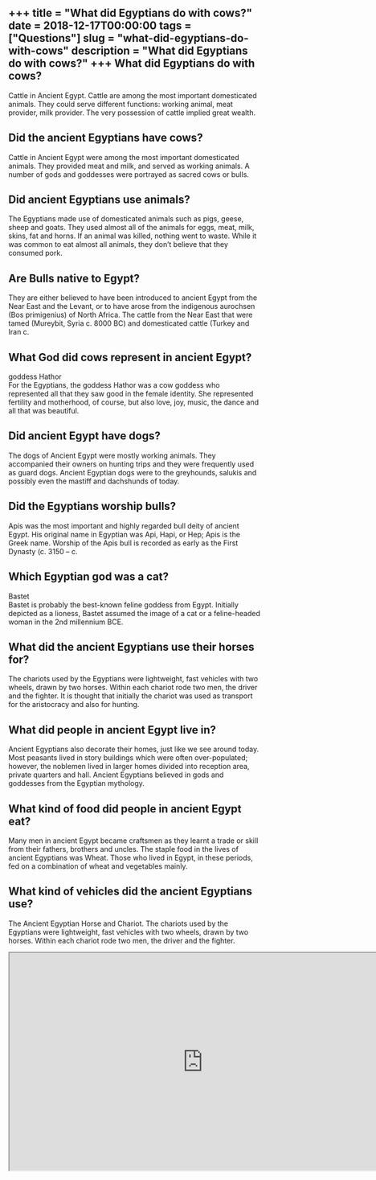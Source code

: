 +++
title = "What did Egyptians do with cows?"
date = 2018-12-17T00:00:00
tags = ["Questions"]
slug = "what-did-egyptians-do-with-cows"
description = "What did Egyptians do with cows?"
+++
What did Egyptians do with cows?
--------------------------------

Cattle in Ancient Egypt. Cattle are among the most important domesticated animals. They could serve different functions: working animal, meat provider, milk provider. The very possession of cattle implied great wealth.

Did the ancient Egyptians have cows?
------------------------------------

Cattle in Ancient Egypt were among the most important domesticated animals. They provided meat and milk, and served as working animals. A number of gods and goddesses were portrayed as sacred cows or bulls.

Did ancient Egyptians use animals?
----------------------------------

The Egyptians made use of domesticated animals such as pigs, geese, sheep and goats. They used almost all of the animals for eggs, meat, milk, skins, fat and horns. If an animal was killed, nothing went to waste. While it was common to eat almost all animals, they don’t believe that they consumed pork.

Are Bulls native to Egypt?
--------------------------

They are either believed to have been introduced to ancient Egypt from the Near East and the Levant, or to have arose from the indigenous aurochsen (Bos primigenius) of North Africa. The cattle from the Near East that were tamed (Mureybit, Syria c. 8000 BC) and domesticated cattle (Turkey and Iran c.

What God did cows represent in ancient Egypt?
---------------------------------------------

goddess Hathor  
For the Egyptians, the goddess Hathor was a cow goddess who represented all that they saw good in the female identity. She represented fertility and motherhood, of course, but also love, joy, music, the dance and all that was beautiful.

Did ancient Egypt have dogs?
----------------------------

The dogs of Ancient Egypt were mostly working animals. They accompanied their owners on hunting trips and they were frequently used as guard dogs. Ancient Egyptian dogs were to the greyhounds, salukis and possibly even the mastiff and dachshunds of today.

Did the Egyptians worship bulls?
--------------------------------

Apis was the most important and highly regarded bull deity of ancient Egypt. His original name in Egyptian was Api, Hapi, or Hep; Apis is the Greek name. Worship of the Apis bull is recorded as early as the First Dynasty (c. 3150 – c.

Which Egyptian god was a cat?
-----------------------------

Bastet  
Bastet is probably the best-known feline goddess from Egypt. Initially depicted as a lioness, Bastet assumed the image of a cat or a feline-headed woman in the 2nd millennium BCE.

What did the ancient Egyptians use their horses for?
----------------------------------------------------

The chariots used by the Egyptians were lightweight, fast vehicles with two wheels, drawn by two horses. Within each chariot rode two men, the driver and the fighter. It is thought that initially the chariot was used as transport for the aristocracy and also for hunting.

What did people in ancient Egypt live in?
-----------------------------------------

Ancient Egyptians also decorate their homes, just like we see around today. Most peasants lived in story buildings which were often over-populated; however, the noblemen lived in larger homes divided into reception area, private quarters and hall. Ancient Egyptians believed in gods and goddesses from the Egyptian mythology.

What kind of food did people in ancient Egypt eat?
--------------------------------------------------

Many men in ancient Egypt became craftsmen as they learnt a trade or skill from their fathers, brothers and uncles. The staple food in the lives of ancient Egyptians was Wheat. Those who lived in Egypt, in these periods, fed on a combination of wheat and vegetables mainly.

What kind of vehicles did the ancient Egyptians use?
----------------------------------------------------

The Ancient Egyptian Horse and Chariot. The chariots used by the Egyptians were lightweight, fast vehicles with two wheels, drawn by two horses. Within each chariot rode two men, the driver and the fighter.

<iframe allow="accelerometer; autoplay; clipboard-write; encrypted-media; gyroscope; picture-in-picture" allowfullscreen="" class="__youtube_prefs__  epyt-is-override  no-lazyload" data-no-lazy="1" data-origheight="433" data-origwidth="770" data-skipgform_ajax_framebjll="" height="433" id="_ytid_73290" loading="lazy" src="https://www.youtube.com/embed/Lx6CeVTXcOE?enablejsapi=1&autoplay=0&cc_load_policy=0&cc_lang_pref=&iv_load_policy=1&loop=0&modestbranding=0&rel=1&fs=1&playsinline=0&autohide=2&theme=dark&color=red&controls=1&" title="YouTube player" width="770"></iframe>